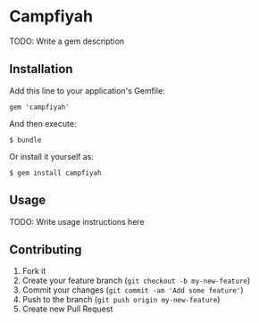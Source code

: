 # Campfiyah

TODO: Write a gem description

## Installation

Add this line to your application's Gemfile:

    gem 'campfiyah'

And then execute:

    $ bundle

Or install it yourself as:

    $ gem install campfiyah

## Usage

TODO: Write usage instructions here

## Contributing

1. Fork it
2. Create your feature branch (`git checkout -b my-new-feature`)
3. Commit your changes (`git commit -am 'Add some feature'`)
4. Push to the branch (`git push origin my-new-feature`)
5. Create new Pull Request
